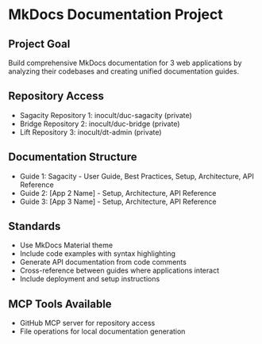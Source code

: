 # MkDocs Documentation Project

## Project Goal
Build comprehensive MkDocs documentation for 3 web applications by analyzing their codebases and creating unified documentation guides.

## Repository Access
- Sagacity Repository 1: inocult/duc-sagacity (private)
- Bridge Repository 2: inocult/duc-bridge (private)
- Lift Repository 3: inocult/dt-admin (private)

## Documentation Structure
- Guide 1: Sagacity - User Guide, Best Practices, Setup, Architecture, API Reference
- Guide 2: [App 2 Name] - Setup, Architecture, API Reference  
- Guide 3: [App 3 Name] - Setup, Architecture, API Reference

## Standards
- Use MkDocs Material theme
- Include code examples with syntax highlighting
- Generate API documentation from code comments
- Cross-reference between guides where applications interact
- Include deployment and setup instructions

## MCP Tools Available
- GitHub MCP server for repository access
- File operations for local documentation generation
